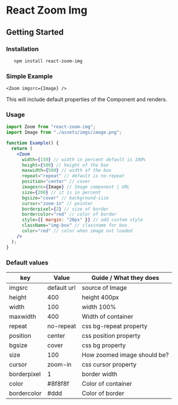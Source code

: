 # React Zoom Img

## Getting Started

### **Installation**

```sh
   npm install react-zoom-img
```

### Simple Example

```tsx
<Zoom imgsrc={Image} />
```

This will include default properties of the Component and renders.

### Usage

```jsx
import Zoom from "react-zoom-img";
import Image from "./assets/imgs/image.png";

function Example() {
  return (
    <Zoom
      width={150} // width in percent default is 100%
      height={500} // height of the box
      maxwidth={500} // width of the box
      repeat="repeat" // default is no-repeat
      position="center" // cover
      imagesrc={Image} // Image component | URL
      size={200} // it is in percent
      bgsize="cover" // background-size
      cursor="zoom-in" // pointer
      borderpixel={2} // size of border
      bordercolor="red" // color of border
      style={{ margin: "20px" }} // add custom style
      className="img-box" // classname for box
      color="red" // color when image not loaded
    />
  );
}
```

### Default values

| key         | Value       | Guide / What they does      |
| ----------- | ----------- | --------------------------- |
| imgsrc      | default url | source of Image             |
| height      | 400         | height 400px                |
| width       | 100         | width 100%                  |
| maxwidth    | 400         | Width of container          |
| repeat      | no-repeat   | css bg-repeat property      |
| position    | center      | css position property       |
| bgsize      | cover       | css bg property             |
| size        | 100         | How zoomed image should be? |
| cursor      | zoom-in     | css cursor property         |
| borderpixel | 1           | border width                |
| color       | #8f8f8f     | Color of container          |
| bordercolor | #ddd        | Color of border             |
